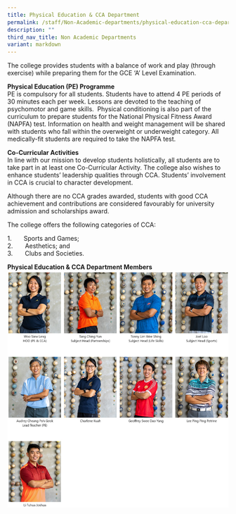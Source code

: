 ```yaml
---
title: Physical Education & CCA Department
permalink: /staff/Non-Academic-departments/physical-education-cca-department/
description: ""
third_nav_title: Non Academic Departments
variant: markdown
---
```

The college provides students with a balance of work and play (through exercise) while preparing them for the GCE ‘A’ Level Examination.

**Physical Education (PE) Programme**  
PE is compulsory for all students. Students have to attend 4 PE periods of 30 minutes each per week. Lessons are devoted to the teaching of psychomotor and game skills.  Physical conditioning is also part of the curriculum to prepare students for the National Physical Fitness Award (NAPFA) test. Information on health and weight management will be shared with students who fall within the overweight or underweight category. All medically-fit students are required to take the NAPFA test.

**Co-Curricular Activities**  
In line with our mission to develop students holistically, all students are to take part in at least one Co-Curricular Activity. The college also wishes to enhance students’ leadership qualities through CCA. Students’ involvement in CCA is crucial to character development.

Although there are no CCA grades awarded, students with good CCA achievement and contributions are considered favourably for university admission and scholarships award.

The college offers the following categories of CCA:

1.       Sports and Games;  
2.       Aesthetics; and  
3.       Clubs and Societies.

**Physical Education & CCA Department Members**
![](/images/PE_Dept.jpg)